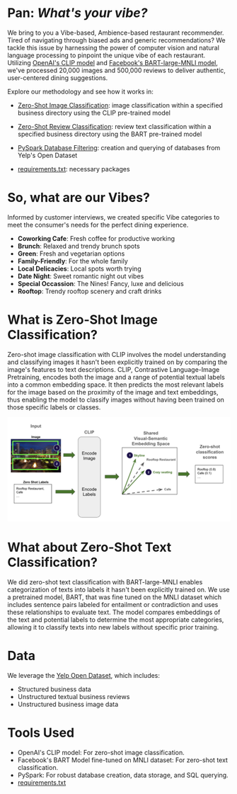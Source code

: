 # Pan: *What's your vibe?*

We bring to you a Vibe-based, Ambience-based restaurant recommender. Tired of navigating through biased ads and generic recommendations? We tackle this issue by harnessing the power of computer vision and natural language processing to pinpoint the unique vibe of each restaurant. Utilizing [OpenAI's CLIP model](https://openai.com/research/clip) and [Facebook's BART-large-MNLI model](https://huggingface.co/facebook/bart-large-mnli), we've processed 20,000 images and 500,000 reviews to deliver authentic, user-centered dining suggestions.


Explore our methodology and see how it works in: 
- [Zero-Shot Image Classification](https://github.com/samuelcampione/zero_shot_learning_restaurant_data/blob/main/zero_shot_image_classification.py): image classification within a specified business directory using the CLIP pre-trained model
- [Zero-Shot Review Classification](https://github.com/samuelcampione/zero_shot_learning_restaurant_data/blob/main/zero_shot_review_classification.py): review text classification within a specified business directory using the BART pre-trained model

- [PySpark Database Filtering](https://github.com/samuelcampione/zero_shot_learning_restaurant_data/blob/main/get_restaurant_results.ipynb): creation and querying of databases from Yelp's Open Dataset
- [requirements.txt](https://github.com/samuelcampione/zero_shot_learning_restaurant_data/blob/main/requirements.txt): necessary packages

# So, what are our Vibes?
Informed by customer interviews, we created specific Vibe categories to meet the consumer's needs for the perfect dining experience.

- **Coworking Cafe**: Fresh coffee for productive working
- **Brunch**: Relaxed and trendy brunch spots
- **Green**: Fresh and vegetarian options
- **Family-Friendly**: For the whole family
- **Local Delicacies**: Local spots worth trying
- **Date Night**: Sweet romantic night out vibes
- **Special Occassion**: The Nines! Fancy, luxe and delicious
- **Rooftop**: Trendy rooftop scenery and craft drinks

# What is Zero-Shot Image Classification?

Zero-shot image classification with CLIP involves the model understanding and classifying images it hasn't been explicitly trained on by comparing the image's features to text descriptions. CLIP,  Contrastive Language-Image Pretraining, encodes both the image and a range of potential textual labels into a common embedding space. It then predicts the most relevant labels for the image based on the proximity of the image and text embeddings, thus enabling the model to classify images without having been trained on those specific labels or classes.

<div align="center">
    <img src="https://github.com/samuelcampione/zero_shot_learning_restaurant_data/blob/main/zero_shot_diagram.png" alt="Screenshot" width="600">
</div>


# What about Zero-Shot Text Classification?
We did zero-shot text classification with BART-large-MNLI enables categorization of texts into labels it hasn't been explicitly trained on. We use a pretrained model, BART, that was fine tuned on the MNLI dataset which includes sentence pairs labeled for entailment or contradiction and uses these relationships to evaluate text. The model compares embeddings of the text and potential labels to determine the most appropriate categories, allowing it to classify texts into new labels without specific prior training.


# Data
We leverage the [Yelp Open Dataset](https://www.yelp.com/dataset), which includes:
- Structured business data
- Unstructured textual business reviews
- Unstructured business image data

# Tools Used
- OpenAI's CLIP model: For zero-shot image classification.
- Facebook's BART Model fine-tuned on MNLI dataset: For zero-shot text classification.
- PySpark: For robust database creation, data storage, and SQL querying.
- [requirements.txt](https://github.com/samuelcampione/zero_shot_learning_restaurant_data/blob/main/requirements.txt) 
